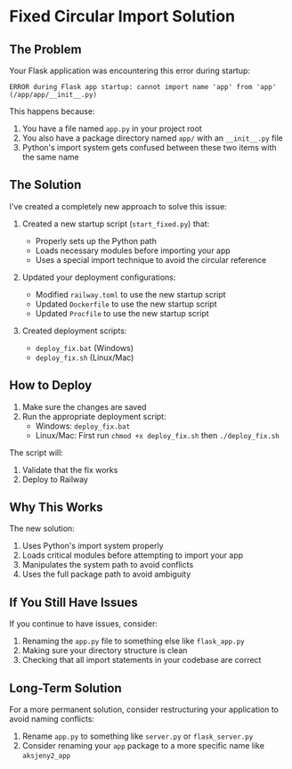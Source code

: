 # Fixed Circular Import Solution

## The Problem

Your Flask application was encountering this error during startup:

```
ERROR during Flask app startup: cannot import name 'app' from 'app' (/app/app/__init__.py)
```

This happens because:

1. You have a file named `app.py` in your project root
2. You also have a package directory named `app/` with an `__init__.py` file
3. Python's import system gets confused between these two items with the same name

## The Solution

I've created a completely new approach to solve this issue:

1. Created a new startup script (`start_fixed.py`) that:
   - Properly sets up the Python path
   - Loads necessary modules before importing your app
   - Uses a special import technique to avoid the circular reference

2. Updated your deployment configurations:
   - Modified `railway.toml` to use the new startup script
   - Updated `Dockerfile` to use the new startup script
   - Updated `Procfile` to use the new startup script

3. Created deployment scripts:
   - `deploy_fix.bat` (Windows)
   - `deploy_fix.sh` (Linux/Mac)

## How to Deploy

1. Make sure the changes are saved
2. Run the appropriate deployment script:
   - Windows: `deploy_fix.bat`
   - Linux/Mac: First run `chmod +x deploy_fix.sh` then `./deploy_fix.sh`

The script will:
1. Validate that the fix works
2. Deploy to Railway

## Why This Works

The new solution:
1. Uses Python's import system properly
2. Loads critical modules before attempting to import your app
3. Manipulates the system path to avoid conflicts
4. Uses the full package path to avoid ambiguity

## If You Still Have Issues

If you continue to have issues, consider:

1. Renaming the `app.py` file to something else like `flask_app.py`
2. Making sure your directory structure is clean
3. Checking that all import statements in your codebase are correct

## Long-Term Solution

For a more permanent solution, consider restructuring your application to avoid naming conflicts:

1. Rename `app.py` to something like `server.py` or `flask_server.py`
2. Consider renaming your `app` package to a more specific name like `aksjeny2_app`

